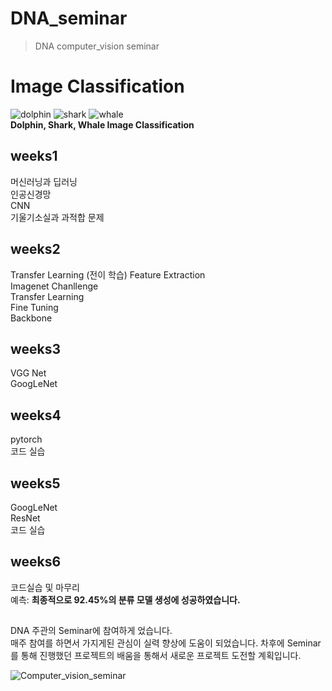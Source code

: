 # DNA_seminar
> DNA computer_vision seminar

# Image Classification
![dolphin](https://user-images.githubusercontent.com/113090595/224989781-c059d177-53fe-49fd-84d2-505639ddec36.jpg)
![shark](https://user-images.githubusercontent.com/113090595/224989652-99c00035-c4a1-4307-b3da-2bebe12f99b5.jpg)
![whale](https://user-images.githubusercontent.com/113090595/224989424-f9d557a0-deb4-4f56-958e-2180ee51c36b.jpg)\
__Dolphin, Shark, Whale Image Classification__

## weeks1
머신러닝과 딥러닝\
인공신경망\
CNN\
기울기소실과 과적합 문제
## weeks2
Transfer Learning (전이 학습)
Feature Extraction\
Imagenet Chanllenge\
Transfer Learning\
Fine Tuning\
Backbone
## weeks3
VGG Net\
GoogLeNet
## weeks4
pytorch\
코드 실습
## weeks5
GoogLeNet\
ResNet\
코드 실습
## weeks6
코드실습 및 마무리\
예측:
**최종적으로 92.45%의 분류 모델 생성에 성공하였습니다.**
##
DNA 주관의 Seminar에 참여하게 었습니다.\
매주 참여를 하면서 가지게된 관심이 실력 향상에 도움이 되었습니다.
차후에 Seminar를 통해 진행했던 프로젝트의 배움을 통해서 새로운 프로젝트 도전할 계획입니다.

![Computer_vision_seminar](https://github.com/inhovation97/Computer_vision_seminar)
